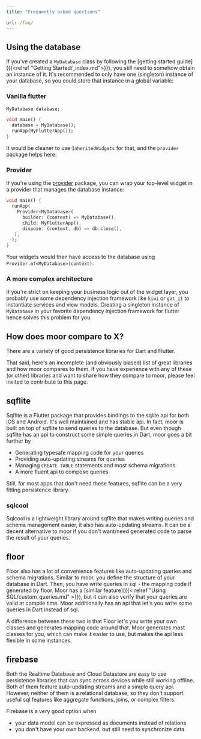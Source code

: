 ```yaml
---
title: "Frequently asked questions"

url: /faq/
---
```


## Using the database
If you've created a `MyDatabase` class by following the [getting started guide]({{<relref "Getting Started/_index.md">}}), you
still need to somehow obtain an instance of it. It's recommended to only have one (singleton) instance of your database,
so you could store that instance in a global variable:

### Vanilla flutter
```dart
MyDatabase database;

void main() {
  database = MyDatabase();
  runApp(MyFlutterApp());
}
```
It would be cleaner to use `InheritedWidgets` for that, and the `provider` package helps here:

### Provider
If you're using the [provider](https://pub.dev/packages/provider) package, you can wrap your top-level widget in a
provider that manages the database instance:
```dart
void main() {
  runApp(
    Provider<MyDatabase>(
      builder: (context) => MyDatabase(),
      child: MyFlutterApp(),
      dispose: (context, db) => db.close(),
   ),
  );
}
```
Your widgets would then have access to the database using `Provider.of<MyDatabase>(context)`.

### A more complex architecture
If you're strict on keeping your business logic out of the widget layer, you probably use some dependency injection 
framework like `kiwi` or `get_it` to instantiate services and view models. Creating a singleton instance of `MyDatabase`
in your favorite dependency injection framework for flutter hence solves this problem for you.

## How does moor compare to X?
There are a variety of good persistence libraries for Dart and Flutter.

That said, here's an incomplete (and obviously biased) list of great libraries and how moor compares to them.
If you have experience with any of these (or other) libraries and want to share how they compare to moor, please
feel invited to contribute to this page.

## sqflite
Sqflite is a Flutter package that provides bindings to the sqlite api for both iOS and Android. It's well maintained
and has stable api. In fact, moor is built on top of sqflite to send queries to the database. But even though sqflite
has an api to construct some simple queries in Dart, moor goes a bit further by

* Generating typesafe mapping code for your queries
* Providing auto-updating streams for queries
* Managing `CREATE TABLE` statements and most schema migrations
* A more fluent api to compose queries

Still, for most apps that don't need these features, sqflite can be a very fitting persistence library.

### sqlcool
Sqlcool is a lightweight library around sqflite that makes writing queries and schema management easier, it also has
auto-updating streams. It can be a decent alternative to moor if you don't want/need generated code to parse the
result of your queries.

## floor
Floor also has a lot of convenience features like auto-updating queries and schema migrations. Similar to moor, you
define the structure of your database in Dart. Then, you have write queries in sql - the mapping code if generated
by floor. Moor has a [similar feature]({{< relref "Using SQL/custom_queries.md" >}}), but it can also verify that your queries are valid at compile time. Moor
additionally has an api that let's you write some queries in Dart instead of sql.

A difference between these two is that Floor let's you write your own classes and generates mapping code around that.
Moor generates most classes for you, which can make it easier to use, but makes the api less flexible in some
instances.

## firebase
Both the Realtime Database and Cloud Datastore are easy to use persistence libraries that can sync across devices while
still working offline. Both of them feature auto-updating streams and a simple query api. However, neither of them is
a relational database, so they don't support useful sql features like aggregate functions, joins, or complex filters.

Firebase is a very good option when

- your data model can be expressed as documents instead of relations
- you don't have your own backend, but still need to synchronize data
